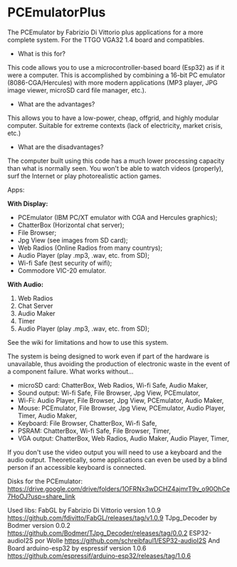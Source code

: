 # PCEmulatorPlus
The PCEmulator by Fabrizio Di Vittorio plus applications for a more complete system. For the TTGO VGA32 1.4 board and compatibles.

- What is this for?
  
This code allows you to use a microcontroller-based board (Esp32) as if it were a computer. This is accomplished by combining a 16-bit PC emulator (8086-CGA/Hercules) with more modern applications (MP3 player, JPG image viewer, microSD card file manager, etc.).

- What are the advantages?
  
This allows you to have a low-power, cheap, offgrid, and highly modular computer. Suitable for extreme contexts (lack of electricity, market crisis, etc.)

- What are the disadvantages?
  
The computer built using this code has a much lower processing capacity than what is normally seen. You won't be able to watch videos (properly), surf the Internet or play photorealistic action games.

Apps:

**With Display:**
- PCEmulator (IBM PC/XT emulator with CGA and Hercules graphics);
- ChatterBox (Horizontal chat server);
- File Browser;
- Jpg View (see images from SD card);
- Web Radios (Online Radios from many countrys);
- Audio Player (play .mp3, .wav, etc. from SD);
- Wi-fi Safe (test security of wifi);
- Commodore VIC-20 emulator.

**With Audio:**
1) Web Radios
2) Chat Server
3) Audio Maker
4) Timer
5) Audio Player (play .mp3, .wav, etc. from SD);

See the wiki for limitations and how to use this system.

The system is being designed to work even if part of the hardware is unavailable, thus avoiding the production of electronic waste in the event of a component failure.
What works without...
- microSD card: ChatterBox, Web Radios, Wi-fi Safe, Audio Maker,
- Sound output: Wi-fi Safe, File Browser, Jpg View, PCEmulator,
- Wi-Fi: Audio Player, File Browser, Jpg View, PCEmulator, Audio Maker,
- Mouse: PCEmulator, File Browser, Jpg View, PCEmulator, Audio Player, Timer, Audio Maker,
- Keyboard: File Browser, ChatterBox, Wi-fi Safe,
- PSRAM: ChatterBox, Wi-fi Safe, File Browser, Timer, 
- VGA output: ChatterBox, Web Radios, Audio Maker, Audio Player, Timer, 

If you don't use the video output you will need to use a keyboard and the audio output.
Theoretically, some applications can even be used by a blind person if an accessible keyboard is connected.

Disks for the PCEmulator:
https://drive.google.com/drive/folders/1OFRNx3wDCHZ4ajmrT9v_o90OhCe7HoOJ?usp=share_link

Used libs:
FabGL by Fabrizio Di Vittorio version 1.0.9 https://github.com/fdivitto/FabGL/releases/tag/v1.0.9
TJpg_Decoder by Bodmer version 0.0.2 https://github.com/Bodmer/TJpg_Decoder/releases/tag/0.0.2
ESP32-audioI2S por Wolle https://github.com/schreibfaul1/ESP32-audioI2S
And
Board arduino-esp32 by espressif version 1.0.6 https://github.com/espressif/arduino-esp32/releases/tag/1.0.6
